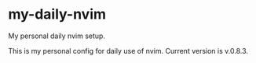 # my-daily-nvim
My personal daily nvim setup.


This is my personal config for daily use of nvim. Current version is v.0.8.3.
